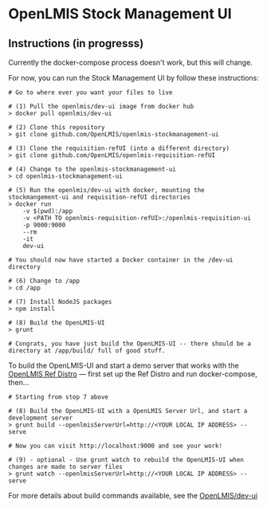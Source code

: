 # OpenLMIS Stock Management UI

## Instructions (in progresss)
Currently the docker-compose process doesn't work, but this will change.

For now, you can run the Stock Management UI by follow these instructions:

```
# Go to where ever you want your files to live

# (1) Pull the openlmis/dev-ui image from docker hub
> docker pull openlmis/dev-ui

# (2) Clone this repository
> git clone github.com/OpenLMIS/openlmis-stockmanagement-ui

# (3) Clone the requisition-refUI (into a different directory)
> git clone github.com/OpenLMIS/openlmis-requisition-refUI

# (4) Change to the openlmis-stockmanagement-ui
> cd openlmis-stockmanagement-ui

# (5) Run the openlmis/dev-ui with docker, mounting the stockmangement-ui and requisition-refUI directories
> docker run
    -v $(pwd):/app
    -v <PATH TO openlmis-requisition-refUI>:/openlmis-requisition-ui
    -p 9000:9000
    --rm
    -it
    dev-ui

# You should now have started a Docker container in the /dev-ui directory

# (6) Change to /app
> cd /app

# (7) Install NodeJS packages
> npm install

# (8) Build the OpenLMIS-UI
> grunt

# Congrats, you have just build the OpenLMIS-UI -- there should be a directory at /app/build/ full of good stuff.

```

To build the OpenLMIS-UI and start a demo server that works with the [OpenLMIS Ref Distro](https://github.com/OpenLMIS/openlmis-ref-distro) — first set up the Ref Distro and run docker-compose, then...
```
# Starting from stop 7 above

# (8) Build the OpenLMIS-UI with a OpenLMIS Server Url, and start a development server
> grunt build --openlmisServerUrl=http://<YOUR LOCAL IP ADDRESS> --serve

# Now you can visit http://localhost:9000 and see your work!

# (9) - optional - Use grunt watch to rebuild the OpenLMIS-UI when changes are made to server files
> grunt watch --openlmisServerUrl=http://<YOUR LOCAL IP ADDRESS> --serve 

```

For more details about build commands available, see the [OpenLMIS/dev-ui](https://github.com/OpenLMIS/dev-ui)

